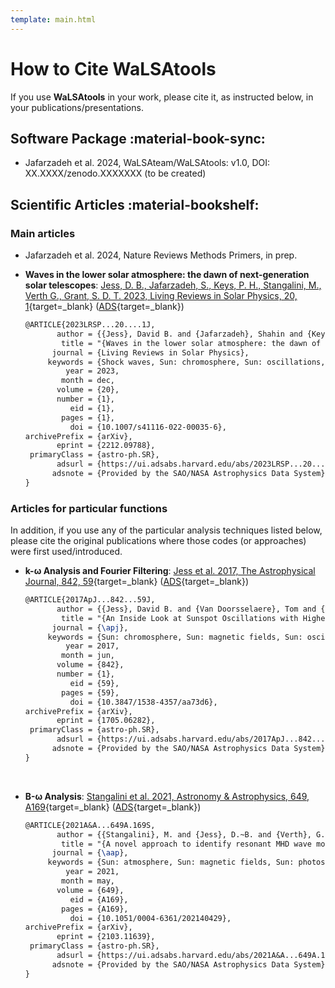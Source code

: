 ```yaml
---
template: main.html
---
```


# How to Cite WaLSAtools

If you use **WaLSAtools** in your work, please cite it, as instructed below, in your publications/presentations.

## Software Package :material-book-sync:

- Jafarzadeh et al. 2024, WaLSAteam/WaLSAtools: v1.0, DOI: XX.XXXX/zenodo.XXXXXXX (to be created)


## Scientific Articles :material-bookshelf:

### Main articles

- Jafarzadeh et al. 2024, Nature Reviews Methods Primers, in prep.

- **Waves in the lower solar atmosphere: the dawn of next-generation solar telescopes**: [Jess, D. B., Jafarzadeh, S., Keys, P. H., Stangalini, M., Verth G., Grant, S. D. T. 2023, Living Reviews in Solar Physics, 20, 1][5]{target=_blank} ([ADS][6]{target=_blank})
  ```latex
  @ARTICLE{2023LRSP...20....1J,
         author = {{Jess}, David B. and {Jafarzadeh}, Shahin and {Keys}, Peter H. and {Stangalini}, Marco and {Verth}, Gary and {Grant}, Samuel D.~T.},
          title = "{Waves in the lower solar atmosphere: the dawn of next-generation solar telescopes}",
        journal = {Living Reviews in Solar Physics},
       keywords = {Shock waves, Sun: chromosphere, Sun: oscillations, Sun: photosphere, Telescopes, Astrophysics - Solar and Stellar Astrophysics},
           year = 2023,
          month = dec,
         volume = {20},
         number = {1},
            eid = {1},
          pages = {1},
            doi = {10.1007/s41116-022-00035-6},
  archivePrefix = {arXiv},
         eprint = {2212.09788},
   primaryClass = {astro-ph.SR},
         adsurl = {https://ui.adsabs.harvard.edu/abs/2023LRSP...20....1J},
        adsnote = {Provided by the SAO/NASA Astrophysics Data System}
  }
  ```

### Articles for particular functions

In addition, if you use any of the particular analysis techniques listed below, please cite the original publications where those codes (or approaches) were first used/introduced.

- **k-&#969; Analysis and Fourier Filtering**: [Jess et al. 2017, The Astrophysical Journal, 842, 59][1]{target=_blank} ([ADS][2]{target=_blank})
  ```latex
  @ARTICLE{2017ApJ...842...59J,
         author = {{Jess}, David B. and {Van Doorsselaere}, Tom and {Verth}, Gary and {Fedun}, Viktor and {Krishna Prasad}, S. and {Erd{\'e}lyi}, Robert and {Keys}, Peter H. and {Grant}, Samuel D.~T. and {Uitenbroek}, Han and {Christian}, Damian J.},
          title = "{An Inside Look at Sunspot Oscillations with Higher Azimuthal Wavenumbers}",
        journal = {\apj},
       keywords = {Sun: chromosphere, Sun: magnetic fields, Sun: oscillations, Sun: photosphere, sunspots, Astrophysics - Solar and Stellar Astrophysics},
           year = 2017,
          month = jun,
         volume = {842},
         number = {1},
            eid = {59},
          pages = {59},
            doi = {10.3847/1538-4357/aa73d6},
  archivePrefix = {arXiv},
         eprint = {1705.06282},
   primaryClass = {astro-ph.SR},
         adsurl = {https://ui.adsabs.harvard.edu/abs/2017ApJ...842...59J},
        adsnote = {Provided by the SAO/NASA Astrophysics Data System}
  }
  ```
<br>

- **B-&#969; Analysis**: [Stangalini et al. 2021, Astronomy & Astrophysics, 649, A169][3]{target=_blank} ([ADS][4]{target=_blank})
  ```latex
  @ARTICLE{2021A&A...649A.169S,
         author = {{Stangalini}, M. and {Jess}, D.~B. and {Verth}, G. and {Fedun}, V. and {Fleck}, B. and {Jafarzadeh}, S. and {Keys}, P.~H. and {Murabito}, M. and {Calchetti}, D. and {Aldhafeeri}, A.~A. and {Berrilli}, F. and {Del Moro}, D. and {Jefferies}, S.~M. and {Terradas}, J. and {Soler}, R.},
          title = "{A novel approach to identify resonant MHD wave modes in solar pores and sunspot umbrae: B {\ensuremath{-}} {\ensuremath{\omega}} analysis}",
        journal = {\aap},
       keywords = {Sun: atmosphere, Sun: magnetic fields, Sun: photosphere, Sun: oscillations, Astrophysics - Solar and Stellar Astrophysics},
           year = 2021,
          month = may,
         volume = {649},
            eid = {A169},
          pages = {A169},
            doi = {10.1051/0004-6361/202140429},
  archivePrefix = {arXiv},
         eprint = {2103.11639},
   primaryClass = {astro-ph.SR},
         adsurl = {https://ui.adsabs.harvard.edu/abs/2021A&A...649A.169S},
        adsnote = {Provided by the SAO/NASA Astrophysics Data System}
  }
  ``` 

  [1]: pdf/Jess+2017_ApJ_842_59.pdf
  [2]: http://adsabs.harvard.edu/abs/2017ApJ...842...59J
  [3]: pdf/Stangalini+2021_A&A_649_A169.pdf
  [4]: https://ui.adsabs.harvard.edu/abs/2021A%26A...649A.169S/abstract
  [5]: https://WaLSA.team/LRSP
  [6]: https://ui.adsabs.harvard.edu/abs/2023LRSP...20....1J/abstract

<br>
